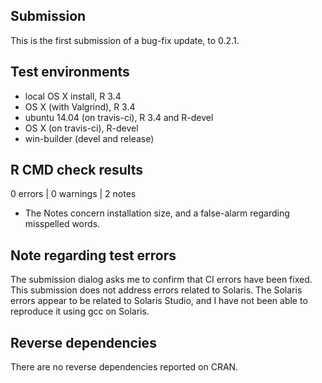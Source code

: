 ## Submission 
 
This is the first submission of a bug-fix update, to 0.2.1.
 
## Test environments 
* local OS X install, R 3.4
* OS X (with Valgrind), R 3.4
* ubuntu 14.04 (on travis-ci), R 3.4 and R-devel 
* OS X (on travis-ci), R-devel 
* win-builder (devel and release) 
 
## R CMD check results 
 
0 errors | 0 warnings | 2 notes 
 
* The Notes concern installation size, and a false-alarm regarding misspelled words.
 
## Note regarding test errors 
 
The submission dialog asks me to confirm that CI errors have been fixed. This submission does not address errors related to Solaris.  The Solaris errors appear to be related to Solaris Studio, and I have not been able to reproduce it using gcc on Solaris.  
 
## Reverse dependencies 
 
There are no reverse dependencies reported on CRAN. 